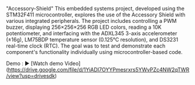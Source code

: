 "Accessory-Shield" 
This embedded systems project, developed using the STM32F411 microcontroller, explores the use of the Accessory Shield with various integrated peripherals. The project includes controlling a PWM buzzer, displaying 256×256×256 RGB LED colors, reading a 10K potentiometer, and interfacing with the ADXL345 3-axis accelerometer (±16g), LM75BDP temperature sensor (0.125°C resolution), and DS3231 real-time clock (RTC). The goal was to test and demonstrate each component's functionality individually using microcontroller-based code.

Demo :
▶️ [Watch demo Video] (https://drive.google.com/file/d/1YiADI7OYYPmesrxrs5YWvPZc4NW2qTWR/view?usp=drivesdk)
